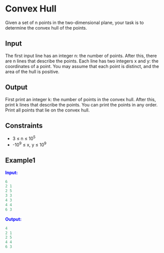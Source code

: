 # Convex Hull  

Given a set of n points in the two-dimensional plane, your task is to determine the convex hull of the points.  

## Input  
The first input line has an integer n: the number of points.
After this, there are n lines that describe the points. Each line has two integers x and y: the coordinates of a point.
You may assume that each point is distinct, and the area of the hull is positive.


## Output
First print an integer k: the number of points in the convex hull.
After this, print k lines that describe the points. You can print the points in any order. Print all points that lie on the convex hull.

## Constraints

- 3  &le; n  &le; 10<sup>5</sup> 
- -10<sup>9</sup> &le; x, y &le; 10<sup>9</sup>


## Example1
<font color="blue">**Input:**</font> 
```c++
6
2 1
2 5
3 3
4 3
4 4
6 3
```
<font color="blue">**Output:**</font>
```c++
4
2 1
2 5
4 4
6 3
```  




